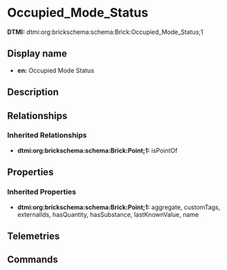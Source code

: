 # Occupied_Mode_Status
**DTMI:** dtmi:org:brickschema:schema:Brick:Occupied_Mode_Status;1
## Display name
- **en:** Occupied Mode Status
## Description
## Relationships
### Inherited Relationships
* **dtmi:org:brickschema:schema:Brick:Point;1:** isPointOf
## Properties
### Inherited Properties
* **dtmi:org:brickschema:schema:Brick:Point;1:** aggregate, customTags, externalIds, hasQuantity, hasSubstance, lastKnownValue, name
## Telemetries
## Commands
